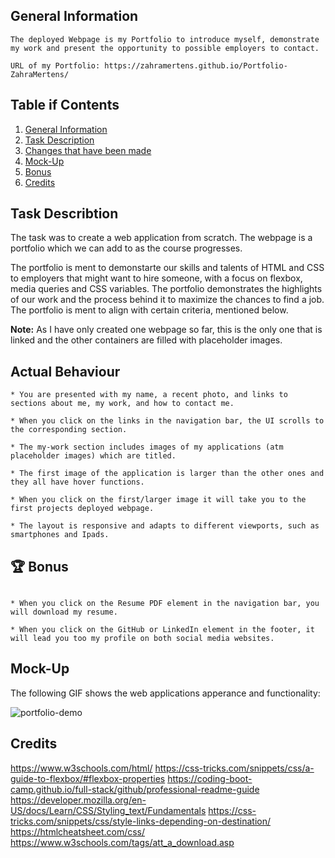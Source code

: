 ## General Information

```
The deployed Webpage is my Portfolio to introduce myself, demonstrate my work and present the opportunity to possible employers to contact.

URL of my Portfolio: https://zahramertens.github.io/Portfolio-ZahraMertens/
```

## Table if Contents
1. [General Information](#general-informaion)
2. [Task Description](#task-description)
3. [Changes that have been made](#changes-that-have-been-made)
4. [Mock-Up](#mock-up)
5. [Bonus](#bonus)
6. [Credits](#credits)


## Task Describtion

The task was to create a web application from scratch. The webpage is a portfolio which we can add to as the course progresses.

The portfolio is ment to demonstarte our skills and talents of HTML and CSS to employers that might want to hire someone, with a focus on flexbox, media queries and CSS variables. The portfolio demonstrates the highlights of our work and the process behind it to maximize the chances to find a job. The portfolio is ment to align with certain criteria, mentioned below.

**Note:** As I have only created one webpage so far, this is the only one that is linked and the other containers are filled with placeholder images.

## Actual Behaviour

```
* You are presented with my name, a recent photo, and links to sections about me, my work, and how to contact me.

* When you click on the links in the navigation bar, the UI scrolls to the corresponding section.

* The my-work section includes images of my applications (atm placeholder images) which are titled.

* The first image of the application is larger than the other ones and they all have hover functions.

* When you click on the first/larger image it will take you to the first projects deployed webpage.

* The layout is responsive and adapts to different viewports, such as smartphones and Ipads.
```

## 🏆 Bonus
```

* When you click on the Resume PDF element in the navigation bar, you will download my resume.

* When you click on the GitHub or LinkedIn element in the footer, it will lead you too my profile on both social media websites.
```

## Mock-Up

The following GIF shows the web applications apperance and functionality:

![portfolio-demo](./Assets/images/portfolio.gif)

## Credits

https://www.w3schools.com/html/
https://css-tricks.com/snippets/css/a-guide-to-flexbox/#flexbox-properties
https://coding-boot-camp.github.io/full-stack/github/professional-readme-guide
https://developer.mozilla.org/en-US/docs/Learn/CSS/Styling_text/Fundamentals
https://css-tricks.com/snippets/css/style-links-depending-on-destination/
https://htmlcheatsheet.com/css/
https://www.w3schools.com/tags/att_a_download.asp
